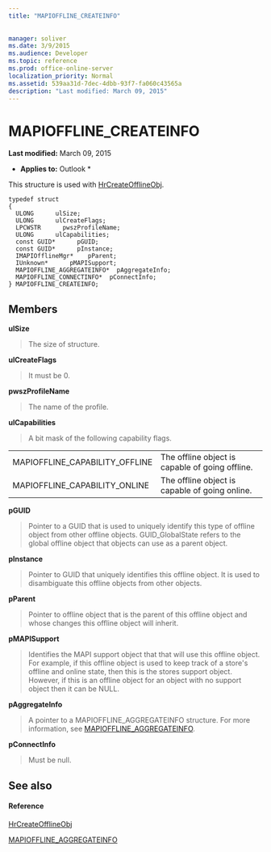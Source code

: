 ```yaml
---
title: "MAPIOFFLINE_CREATEINFO"
 
 
manager: soliver
ms.date: 3/9/2015
ms.audience: Developer
ms.topic: reference
ms.prod: office-online-server
localization_priority: Normal
ms.assetid: 539aa31d-7dec-4dbb-93f7-fa060c43565a
description: "Last modified: March 09, 2015"
---
```


# MAPIOFFLINE_CREATEINFO

 **Last modified:** March 09, 2015 
  
 * **Applies to:** Outlook * 
  
This structure is used with [HrCreateOfflineObj](hrcreateofflineobj.md).
  
```
typedef struct
{
  ULONG      ulSize;
  ULONG      ulCreateFlags;
  LPCWSTR      pwszProfileName;
  ULONG      ulCapabilities;
  const GUID*      pGUID;
  const GUID*      pInstance;
  IMAPIOfflineMgr*    pParent;
  IUnknown*      pMAPISupport;
  MAPIOFFLINE_AGGREGATEINFO*  pAggregateInfo;
  MAPIOFFLINE_CONNECTINFO*  pConnectInfo;
} MAPIOFFLINE_CREATEINFO;
```

## Members

 **ulSize**
  
> The size of structure.
    
 **ulCreateFlags**
  
> It must be 0.
    
 **pwszProfileName**
  
> The name of the profile.
    
 **ulCapabilities**
  
> A bit mask of the following capability flags.
    
|||
|:-----|:-----|
|MAPIOFFLINE_CAPABILITY_OFFLINE  <br/> |The offline object is capable of going offline.  <br/> |
|MAPIOFFLINE_CAPABILITY_ONLINE  <br/> |The offline object is capable of going online.  <br/> |
   
 **pGUID**
  
> Pointer to a GUID that is used to uniquely identify this type of offline object from other offline objects. GUID_GlobalState refers to the global offline object that objects can use as a parent object.
    
 **pInstance**
  
> Pointer to GUID that uniquely identifies this offline object. It is used to disambiguate this offline objects from other objects.
    
 **pParent**
  
> Pointer to offline object that is the parent of this offline object and whose changes this offline object will inherit.
    
 **pMAPISupport**
  
>  Identifies the MAPI support object that that will use this offline object. For example, if this offline object is used to keep track of a store's offline and online state, then this is the stores support object. However, if this is an offline object for an object with no support object then it can be NULL. 
    
 **pAggregateInfo**
  
> A pointer to a MAPIOFFLINE_AGGREGATEINFO structure. For more information, see [MAPIOFFLINE_AGGREGATEINFO](mapioffline_aggregateinfo.md).
    
 **pConnectInfo**
  
> Must be null.
    
## See also

#### Reference

[HrCreateOfflineObj](hrcreateofflineobj.md)
  
[MAPIOFFLINE_AGGREGATEINFO](mapioffline_aggregateinfo.md)

